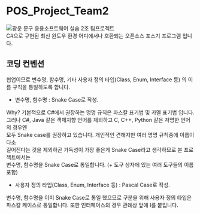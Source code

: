 # POS_Project_Team2
![광운 문구](https://github.com/pgh268400/POS_Project_Team2/assets/31213158/aec4ecee-b6f2-4b55-aa82-e6294de3c2d8)
응용소프트웨어 실습 2조 팀프로젝트  
C#으로 구현된 최신 윈도우 환경 어디에서나 호환되는 오픈소스 포스기 프로그램 입니다.

## 코딩 컨벤션
협업이므로 변수명, 함수명, 기타 사용자 정의 타입(Class, Enum, Interface 등) 의 이름 규칙을 통일하도록 합니다.  

- 변수명, 함수명 : Snake Case로 작성.

Why? 기본적으로 C#에서 권장하는 명명 규칙은 파스칼 표기법 및 카멜 표기법 입니다.  
그러나 C#, Java 같은 객체지향 언어를 제외하고 C, C++, Python 같은 저명한 언어의 경우엔  
모두 Snake case를 권장하고 있습니다. 개인적인 견해지만 여러 명명 규칙중에 이름이 다소  
길어진다는 것을 제외하곤 가독성이 가장 좋은게 Snake Case라고 생각하므로 본 프로젝트에서는  
변수명, 함수명을 Snake Case로 통일합니다. (+ 도구 상자에 있는 여러 도구들의 이름 포함)

- 사용자 정의 타입(Class, Enum, Interface 등) : Pascal Case로 작성.

변수명, 함수명을 이미 Snake Case로 통일 했으므로 구분을 위해 사용자 정의 타입은  
파스칼 케이스로 통일합니다. 또한 인터페이스의 경우 관례상 앞에 I를 붙입니다.
